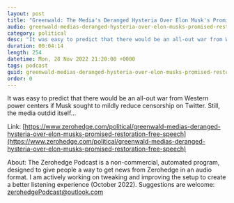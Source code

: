 ```yaml
---
layout: post
title: "Greenwald: The Media's Deranged Hysteria Over Elon Musk's Promised Restoration Of Free Speech"
audio: greenwald-medias-deranged-hysteria-over-elon-musks-promised-restoration-free-speech-0
category: political
desc: "It was easy to predict that there would be an all-out war from Western power centers if Musk sought to mildly reduce censorship on Twitter. Still, the media outdid itself..."
duration: 00:04:14
length: 254
datetime: Mon, 28 Nov 2022 21:20:00 +0000
tags: podcast
guid: greenwald-medias-deranged-hysteria-over-elon-musks-promised-restoration-free-speech-0
order: 0
---
```

It was easy to predict that there would be an all-out war from Western power centers if Musk sought to mildly reduce censorship on Twitter. Still, the media outdid itself...

Link: [https://www.zerohedge.com/political/greenwald-medias-deranged-hysteria-over-elon-musks-promised-restoration-free-speech](https://www.zerohedge.com/political/greenwald-medias-deranged-hysteria-over-elon-musks-promised-restoration-free-speech)

About: The Zerohedge Podcast is a non-commercial, automated program, designed to give people a way to get news from Zerohedge in an audio format.  I am actively working on tweaking and improving the setup to create a better listening experience (October 2022).  Suggestions are welcome: [zerohedgePodcast@outlook.com](mailto:zerohedgePodcast@outlook.com)